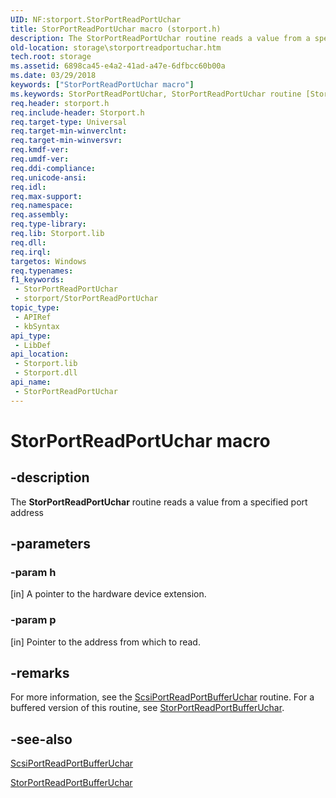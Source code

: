 ```yaml
---
UID: NF:storport.StorPortReadPortUchar
title: StorPortReadPortUchar macro (storport.h)
description: The StorPortReadPortUchar routine reads a value from a specified port address
old-location: storage\storportreadportuchar.htm
tech.root: storage
ms.assetid: 6898ca45-e4a2-41ad-a47e-6dfbcc60b00a
ms.date: 03/29/2018
keywords: ["StorPortReadPortUchar macro"]
ms.keywords: StorPortReadPortUchar, StorPortReadPortUchar routine [Storage Devices], storage.storportreadportuchar, storport/StorPortReadPortUchar, storprt_de88c383-95ac-4f3e-b02d-aec76132e4c3.xml
req.header: storport.h
req.include-header: Storport.h
req.target-type: Universal
req.target-min-winverclnt: 
req.target-min-winversvr: 
req.kmdf-ver: 
req.umdf-ver: 
req.ddi-compliance: 
req.unicode-ansi: 
req.idl: 
req.max-support: 
req.namespace: 
req.assembly: 
req.type-library: 
req.lib: Storport.lib
req.dll: 
req.irql: 
targetos: Windows
req.typenames: 
f1_keywords:
 - StorPortReadPortUchar
 - storport/StorPortReadPortUchar
topic_type:
 - APIRef
 - kbSyntax
api_type:
 - LibDef
api_location:
 - Storport.lib
 - Storport.dll
api_name:
 - StorPortReadPortUchar
---
```


# StorPortReadPortUchar macro


## -description

The <b>StorPortReadPortUchar</b> routine reads a value from a specified port address

## -parameters

### -param h 

[in]
A pointer to the hardware device extension.

### -param p 

[in]
Pointer to the address from which to read.

## -remarks

For more information, see the <a href="https://docs.microsoft.com/windows-hardware/drivers/ddi/srb/nf-srb-scsiportreadportbufferuchar">ScsiPortReadPortBufferUchar</a> routine. For a buffered version of this routine, see <a href="https://docs.microsoft.com/windows-hardware/drivers/ddi/storport/nf-storport-storportreadportbufferuchar">StorPortReadPortBufferUchar</a>.

## -see-also

<a href="https://docs.microsoft.com/windows-hardware/drivers/ddi/srb/nf-srb-scsiportreadportbufferuchar">ScsiPortReadPortBufferUchar</a>



<a href="https://docs.microsoft.com/windows-hardware/drivers/ddi/storport/nf-storport-storportreadportbufferuchar">StorPortReadPortBufferUchar</a>

